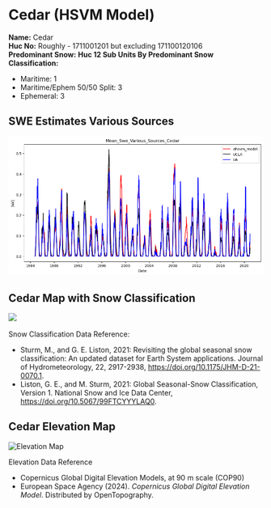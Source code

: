 # Cedar (HSVM Model) 


**Name:**             Cedar <br>
**Huc No:**           Roughly - 1711001201 but excluding 171100120106 <br> 
**Predominant Snow:** 
**Huc 12 Sub Units By Predominant Snow Classification:**
- Maritime: 1
- Maritime/Ephem 50/50 Split: 3
- Ephemeral: 3

## SWE Estimates Various Sources 
![](../basic_maps/Mean_Swe_Various_Sources_Cedar.png)
  
## Cedar Map with Snow Classification 

![](./basic_maps/Snow_classes_in_Cedar.png)

Snow Classification Data Reference: 
- Sturm, M., and G. E. Liston, 2021: Revisiting the global seasonal snow classification: An updated dataset for Earth System applications.  Journal of Hydrometeorology, 22, 2917-2938, https://doi.org/10.1175/JHM-D-21-0070.1.
- Liston, G. E., and M. Sturm, 2021: Global Seasonal-Snow Classification, Version 1. National Snow and Ice Data Center, https://doi.org/10.5067/99FTCYYYLAQ0.

## Cedar Elevation Map 
![Elevation Map]()

Elevation Data Reference 
- Copernicus Global Digital Elevation Models, at 90 m scale (COP90)
- European Space Agency (2024).  <i>Copernicus Global Digital Elevation Model</i>.  Distributed by OpenTopography. 
